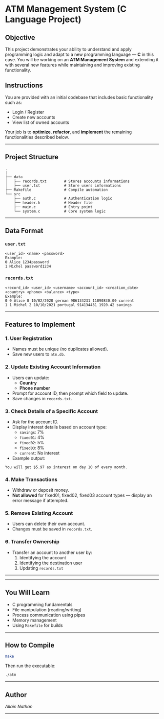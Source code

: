 # ATM Management System (C Language Project)

## Objective

This project demonstrates your ability to understand and apply programming logic and adapt to a new programming language — **C** in this case. You will be working on an **ATM Management System** and extending it with several new features while maintaining and improving existing functionality.

## Instructions

You are provided with an initial codebase that includes basic functionality such as:

- Login / Register
- Create new accounts
- View list of owned accounts

Your job is to **optimize**, **refactor**, and **implement** the remaining functionalities described below.

---

## Project Structure

```
.
|
├── data
│   ├── records.txt        # Stores accounts informations
│   ├── user.txt           # Store users informations
├── Makefile               # Compile automation
└── src
    ├── auth.c             # Authentication logic
    ├── header.h           # Header file
    ├── main.c             # Entry point
    └── system.c           # Core system logic

```

---

## Data Format

### `user.txt`
```
<user_id> <name> <password>
Example:
0 Alice 1234password
1 Michel password1234
```

### `records.txt`
```
<record_id> <user_id> <username> <account_id> <creation_date> <country> <phone> <balance> <type>
Example:
0 0 Alice 0 10/02/2020 german 986134231 11090830.00 current
1 1 Michel 2 10/10/2021 portugal 914134431 1920.42 savings
```

---

## Features to Implement

### 1. **User Registration**
- Names must be unique (no duplicates allowed).
- Save new users to `atm.db`.

### 2. **Update Existing Account Information**
- Users can update:
  - **Country**
  - **Phone number**
- Prompt for account ID, then prompt which field to update.
- Save changes in `records.txt`.

### 3. **Check Details of a Specific Account**
- Ask for the account ID.
- Display interest details based on account type:
  - `savings`: 7%
  - `fixed01`: 4%
  - `fixed02`: 5%
  - `fixed03`: 8%
  - `current`: No interest
- Example output:
```
You will get $5.97 as interest on day 10 of every month.
```

### 4. **Make Transactions**
- Withdraw or deposit money.
- **Not allowed** for fixed01, fixed02, fixed03 account types — display an error message if attempted.

### 5. **Remove Existing Account**
- Users can delete their own account.
- Changes must be saved in `records.txt`.

### 6. **Transfer Ownership**
- Transfer an account to another user by:
  1. Identifying the account
  2. Identifying the destination user
  3. Updating `records.txt`

---

---

## You Will Learn

- C programming fundamentals
- File manipulation (reading/writing)
- Process communication using pipes
- Memory management
- Using `Makefile` for builds

---

## How to Compile

```bash
make
```

Then run the executable:

```bash
./atm
```

---

## Author

*Allain Nathan*

---

